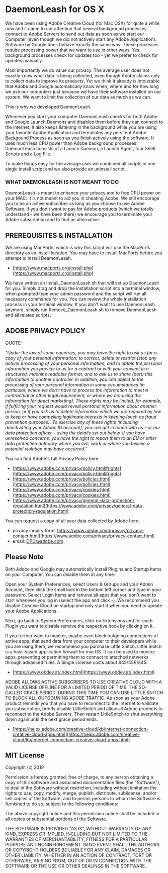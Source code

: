 # DaemonLeash for OS X

We have been using Adobe Creative Cloud (for Mac OSX) for quite a while now and it came to our attention that several background processes connect to Adobe Servers to send out data as soon as we start our Computer (even though we did not actively start any Adobe Application). Software by Google does behave exactly the same way. These processes require processing power that we want to use in other ways. Yes, background processes check for updates too - yet we prefer to check for updates manually.

Most importantly we do value our privacy. The average user does not exactly know what data is being collected, even though Adobe claims only to collect data to improve its products. Yet we think it already is intolerable that Adobe and Google automatically know when, where and for how long we use our computers just because we have their software installed on our system. We want to limit the collection of our data as much as we can.

This is why we developed DaemonLeash.

Whenever you start your computer DaemonLeash checks for both Adobe and Google Launch Daemons and disables them before they can connect to the internet. It also keeps listening in the background while you are using your favorite Adobe Application and terminates any persitent Adobe Backgound Process as soon as you finish actively using the software. It uses much less CPU power than Adobe background processes. DaemonLeash consists of a Launch Daemon, a Launch Agent, four Shell Scripts and a Log File.

To make things easy for the average user we combined all scripts in one single install script and we also provide an uninstall script.



### WHAT DAEMONLEASH IS NOT MEANT TO DO

DeamonLeash is meant to enhance your privacy and to free CPU power on your MAC. It is not meant to aid you in cheating Adobe. We still encourage you to be an active subscriber as long as you choose to use Adobe Software. If you don't want to pay for Adobe products (which we totally understand - we have been there) we encourage you to terminate your Adobe subscription and to find an alternative.


## PREREQUISITES & INSTALLATION

We are using MacPorts, which is why this script will use the MacPorts directory as an install location. You may have to install MacPorts before you attempt to install DeamonLeash.


* [https://www.macports.org/install.php](https://www.macports.org/install.php)

    
We have written an Install_DaemonLeash.sh that will set up DaemonLeash for you. Simply drag and drop the installation script into a terminal window, when prompted type your admin password and the script will run all necessary commands for you. You can review the whole installation process in your terminal window. 
If you don't want to use DaemonLeash anymore, simply run Remove_DaemonLeash.sh to remove DaemonLaesh and all related scripts.


## ADOBE PRIVACY POLICY

QUOTE:

*"Under the law of some countries, you may have the right to ask us for a copy of your personal information; to correct, delete or restrict (stop any active) processing of your personal information; and to obtain the personal information you provide to us for a contract or with your consent in a structured, machine readable format, and to ask us to share (port) this information to another controller.
In addition, you can object to the processing of your personal information in some circumstances (in particular, where we don’t have to process the information to meet a contractual or other legal requirement, or where we are using the information for direct marketing).
These rights may be limited, for example, if fulfilling your request would reveal personal information about another person, or if you ask us to delete information which we are required by law to keep or have compelling legitimate interests in keeping (such as fraud prevention purposes).
To exercise any of these rights (including deactivating your Adobe ID account), you can get in touch with us – or our data protection officer – using the details set out below.
If you have unresolved concerns, you have the right to report them to an EU or other data protection authority where you live, work or where you believe a potential violation may have occurred."*

You can find Adobe's full Privacy Policy here:

* [https://www.adobe.com/privacy/policy.html#rights](https://www.adobe.com/privacy/policy.html#rights)
* [https://www.adobe.com/privacy/policies.html](https://www.adobe.com/privacy/policies.html)
* [https://www.adobe.com/privacy/cookies.html](https://www.adobe.com/privacy/cookies.html)
* [https://www.adobe.com/privacy/general-data-protection-regulation.html](https://www.adobe.com/privacy/general-data-protection-regulation.html)


You can request a copy of all your data collected by Adobe here:

* privacy inquiry form: [https://www.adobe.com/privacy/privacy-contact.html](https://www.adobe.com/privacy/privacy-contact.html)
* email: [DPO@adobe.com](mailto:DPO@adobe.com)


## Please Note

Both Adobe and Google may automatically install Plugins and Startup Items on your Computer. You can disable them at any time:

Open your System Preferences, select Users & Groups and your Admin Account, then click the small lock in the bottom left corner and type in your password. Select Login Items and remove all apps that you don't want to start whenever you log in (select the app and click -). We recommend you disable Creative Cloud on startup and only start it when you need to update your Adobe Applications.

Next, go back to System Preferences, click on Extensions and for each Plugin you want to disable remove the respective hook by clicking on it. 

If you further want to monitor, maybe even block outgoing connections of active apps, that send data from your computer to their developers while you are using them, we recommend you purchase Little Snitch. Little Snitch is a host-based application firewall for macOS. It can be used to monitor apps, preventing or permitting them to connect to attached networks through advanced rules. A Single License costs about \$45/45€/£45.

* [https://www.obdev.at/index.html](https://www.obdev.at/index.html)
    
ADOBE ALLOWS ACTIVE SUBSCRIBERS TO USE CREATIVE CLOUD WITH A VALID LICENSE OFFLINE FOR A LIMITED PERIOD OF TIME: THE SO-CALLED GRACE PERIOD. DURING THIS TIME YOU CAN USE LITTLE SNITCH TO BLOCK ALL OUTGOUNING ADOBE TRAFFIC. As soon as your Adobe product reminds you that you have to reconnect to the Internet to validate you subscription, briefly disable LittleSnitch and allow all Adobe prodocts to reconnect to the Adobe Servers. Then restart LittleSnitch to shut everything down again until the next grace period ends.

* [https://helpx.adobe.com/creative-cloud/kb/internet-connection-creative-cloud-apps.html](https://helpx.adobe.com/creative-cloud/kb/internet-connection-creative-cloud-apps.html)


## MIT License

Copyright (c) 2019

Permission is hereby granted, free of charge, to any person obtaining a copy of this software and associated documentation files (the "Software"), to deal in the Software without restriction, including without limitation the rights to use, copy, modify, merge, publish, distribute, sublicense, and/or sell copies of the Software, and to permit persons to whom the Software is furnished to do so, subject to the following conditions:

The above copyright notice and this permission notice shall be included in all copies or substantial portions of the Software.

THE SOFTWARE IS PROVIDED "AS IS", WITHOUT WARRANTY OF ANY KIND, EXPRESS OR IMPLIED, INCLUDING BUT NOT LIMITED TO THE WARRANTIES OF MERCHANTABILITY, FITNESS FOR A PARTICULAR PURPOSE AND NONINFRINGEMENT. IN NO EVENT SHALL THE AUTHORS OR COPYRIGHT HOLDERS BE LIABLE FOR ANY CLAIM, DAMAGES OR OTHER LIABILITY, WHETHER IN AN ACTION OF CONTRACT, TORT OR OTHERWISE, ARISING FROM, OUT OF OR IN CONNECTION WITH THE SOFTWARE OR THE USE OR OTHER DEALINGS IN THE SOFTWARE.
